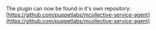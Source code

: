 The plugin can now be found in it's own repository: [https://github.com/puppetlabs/mcollective-service-agent](https://github.com/puppetlabs/mcollective-service-agent)
